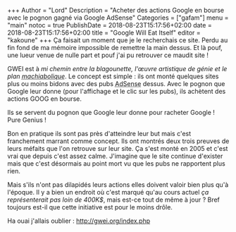 +++
Author = "Lord"
Description = "Acheter des actions Google en bourse avec le pognon gagné via Google AdSense"
Categories = ["gafam"]
menu = "main"
notoc = true
PublishDate = 2018-08-23T15:17:56+02:00
date = 2018-08-23T15:17:56+02:00
title = "Google Will Eat Itself"
editor = "kakoune"
+++
Ça faisait un moment que je le recherchais ce site.
Perdu au fin fond de ma mémoire impossible de remettre la main dessus.
Et là pouf, une lueur venue de nulle part et pouf j'ai pu retrouver ce maudit site !

GWEI est à *mi chemin entre la blagounette, l'œuvre artistique de génie et le plan <abbr title="porte-manteau">machiabolique</abbr>*.
Le concept est simple : ils ont monté quelques sites plus ou moins bidons avec des pubs <abbr title="la régie pub du gros G">AdSense</abbr>  dessus.
Avec le pognon que Google leur donne (pour l'affichage et le clic sur les pubs), ils achètent des actions GOOG en bourse.

Ils se servent du pognon que Google leur donne pour racheter Google !
Pure Genius !

Bon en pratique ils sont pas près d'atteindre leur but mais c'est franchement marrant comme concept.
Ils ont montrés deux trois preuves de leurs méfaits que l'on retrouve sur leur site.
Ça s'est monté en 2005 et c'est vrai que depuis c'est assez calme.
J'imagine que le site continue d'exister mais que c'est désormais au point mort vu que les pubs ne rapportent plus rien.

Mais s'ils n'ont pas dilapidés leurs actions elles doivent valoir bien plus qu'à l'époque.
Il y a bien un endroit où c'est marqué qu'au cours actuel *ça représenterait pas loin de 400K$*, mais est-ce tout de même à jour ?
Bref toujours est-il que cette initiative est pour le moins drôle.

Ha ouai j'allais oublier : http://gwei.org/index.php
